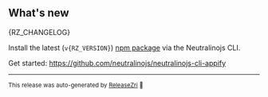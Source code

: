 ## What's new
{RZ_CHANGELOG}

Install the latest (`v{RZ_VERSION}`) [npm package](https://www.npmjs.com/package/@neutralinojs/appify) via the Neutralinojs CLI.


Get started: https://github.com/neutralinojs/neutralinojs-cli-appify
<hr/>


<small>This release was auto-generated by [ReleaseZri](https://github.com/codezri/releasezri) :rocket:</small>
